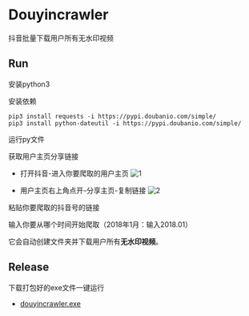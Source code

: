 # Douyincrawler
抖音批量下载用户所有无水印视频
## Run
安装python3

安装依赖

```
pip3 install requests -i https://pypi.doubanio.com/simple/
pip3 install python-dateutil -i https://pypi.doubanio.com/simple/
```
运行py文件

获取用户主页分享链接

- 打开抖音-进入你要爬取的用户主页
  ![1](https://raw.githubusercontent.com/wanglu58/douyincrawler/master/screenshots/1.png)

- 用户主页右上角点开-分享主页-复制链接
  ![2](https://raw.githubusercontent.com/wanglu58/douyincrawler/master/screenshots/2.png)

粘贴你要爬取的抖音号的链接

输入你要从哪个时间开始爬取（2018年1月：输入2018.01）

它会自动创建文件夹并下载用户所有**无水印视频**。
## Release
下载打包好的exe文件一键运行

-  [douyincrawler.exe](https://github.com/wanglu58/douyincrawler/releases)